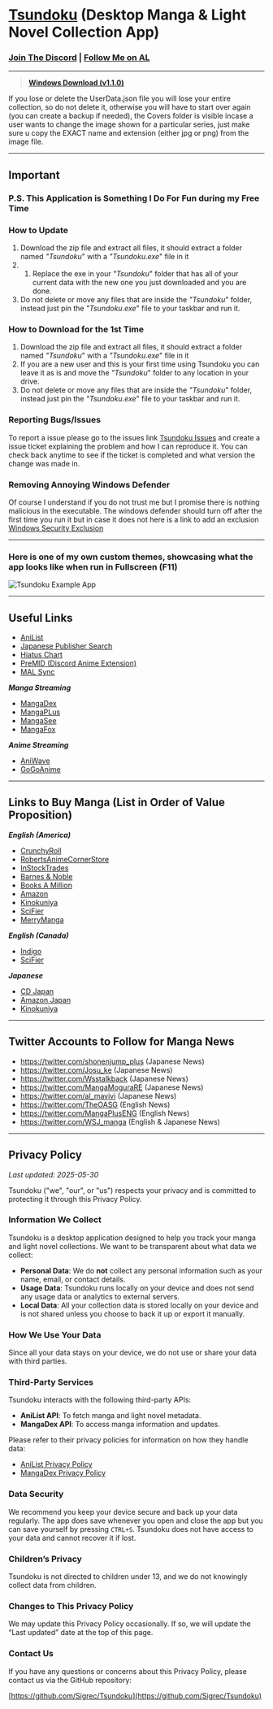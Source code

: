 # [Tsundoku](https://en.wikipedia.org/wiki/Tsundoku) (Desktop Manga & Light Novel Collection App)
### [Join The Discord](https://discord.gg/QcZ5jcFPeU) | [Follow Me on AL](https://anilist.co/user/Preminence/)
***
>**[Windows Download (v1.1.0)](https://apps.microsoft.com/detail/9p85xxdqfhs2?hl=en-us&gl=US&ocid=pdpshare)**

If you lose or delete the UserData.json file you will lose your entire collection, so do not delete it, otherwise you  will have to start over again (you can create a backup if needed), the Covers folder is visible incase a user wants to change the image shown for a particular series, just make sure u copy the EXACT name and extension (either jpg or png) from the image file.

***
## Important
### P.S. This Application is Something I Do For Fun during my Free Time
### How to Update
1. Download the zip file and extract all files, it should extract a folder named *"Tsundoku*" with a *"Tsundoku.exe*" file in it
2. 1. Replace the exe in your *"Tsundoku*" folder that has all of your current data with the new one you just downloaded and you are done.
3. Do not delete or move any files that are inside the *"Tsundoku*" folder, instead just pin the *"Tsundoku.exe*" file to your taskbar and run it.

### How to Download for the 1st Time
1. Download the zip file and extract all files, it should extract a folder named *"Tsundoku*" with a *"Tsundoku.exe*" file in it
2. If you are a new user and this is your first time using Tsundoku you can leave it as is and move the *"Tsundoku*" folder to any location in your drive.
3. Do not delete or move any files that are inside the *"Tsundoku*" folder, instead just pin the *"Tsundoku.exe*" file to your taskbar and run it.

### Reporting Bugs/Issues
To report a issue please go to the issues link [Tsundoku Issues](https://github.com/Sigrec/TsundokuApp/issues) and create a issue ticket explaining the problem and how I can reproduce it. You can check back anytime to see if the ticket is completed and what version the change was made in.

### Removing Annoying Windows Defender
Of course I understand if you do not trust me but I promise there is nothing malicious in the executable. The windows defender should turn off after the first time you run it but in case it does not here is a link to add an exclusion [Windows Security Exclusion](https://support.microsoft.com/en-us/windows/add-an-exclusion-to-windows-security-811816c0-4dfd-af4a-47e4-c301afe13b26)
***
### Here is one of my own custom themes, showcasing what the app looks like when run in Fullscreen (F11)
![Tsundoku Example App](https://github.com/Sigrec/TsundokuApp/blob/main/Src/Assets/ThemeExample.png)
***

## Useful Links
- [AniList](https://anilist.co/hom)
- [Japanese Publisher Search](https://comic.k-manga.jp/)
- [Hiatus Chart](https://www.reddit.com/r/HiatusCharts/comments/pfqlbz/all_charts/)
- [PreMID (Discord Anime Extension)](h**t**tps://premid.app/)
- [MAL Sync](https://malsync.moe/)

***Manga Streaming***
- [MangaDex](https://mangadex.org/)
- [MangaPLus](https://mangaplus.shueisha.co.jp/updates)
- [MangaSee](https://mangasee123.com/)
- [MangaFox](hhttps://fanfox.net/)

***Anime Streaming***
- [AniWave](https://aniwave.to/home)
- [GoGoAnime](https://gogoanimehd.io/)
***
## Links to Buy Manga (List in Order of Value Proposition)
***English (America)***
- [CrunchyRoll](https://store.crunchyroll.com/collections/manga-books/)
- [RobertsAnimeCornerStore](https://www.animecornerstore.com/graphicnovels1.html)
- [InStockTrades](https://www.instocktrades.com/)
- [Barnes & Noble](https://www.barnesandnoble.com/b/books/graphic-novels-comics/manga/_/N-1sZ29Z8q8Zucc)
- [Books A Million](https://www.booksamillion.com/manga)
- [Amazon](https://www.amazon.com/Manga-Comics-Graphic-Novels-Books/b?node=4367)
- [Kinokuniya](https://united-states.kinokuniya.com/)
- [SciFier](https://scifier.com/)
- [MerryManga](https://www.merrymanga.com/)

***English (Canada)***
- [Indigo](https://www.Indigo.com/)
- [SciFier](https://scifier.com/?setCurrencyId=6)

***Japanese***
- [CD Japan](https://www.cdjapan.co.jp/)
- [Amazon Japan](https://www.amazon.co.jp/)
- [Kinokuniya](https://united-states.kinokuniya.com/)
***
## Twitter Accounts to Follow for Manga News
- https://twitter.com/shonenjump_plus (Japanese News)
- https://twitter.com/Josu_ke (Japanese News)
- https://twitter.com/Wsstalkback (Japanese News)
- https://twitter.com/MangaMoguraRE (Japanese News)
- https://twitter.com/al_mavivi (Japanese News)
- https://twitter.com/TheOASG (English News)
- https://twitter.com/MangaPlusENG (English News)
- https://twitter.com/WSJ_manga (English & Japanese News)
***

## Privacy Policy

_Last updated: 2025-05-30_

Tsundoku ("we", "our", or "us") respects your privacy and is committed to protecting it through this Privacy Policy.

### Information We Collect

Tsundoku is a desktop application designed to help you track your manga and light novel collections. We want to be transparent about what data we collect:

- **Personal Data**: We do **not** collect any personal information such as your name, email, or contact details.
- **Usage Data**: Tsundoku runs locally on your device and does not send any usage data or analytics to external servers.
- **Local Data**: All your collection data is stored locally on your device and is not shared unless you choose to back it up or export it manually.

### How We Use Your Data

Since all your data stays on your device, we do not use or share your data with third parties.

### Third-Party Services

Tsundoku interacts with the following third-party APIs:

- **AniList API**: To fetch manga and light novel metadata.
- **MangaDex API**: To access manga information and updates.

Please refer to their privacy policies for information on how they handle data:

- [AniList Privacy Policy](https://anilist.co/privacy/)
- [MangaDex Privacy Policy](https://mangadex.org/privacy)

### Data Security

We recommend you keep your device secure and back up your data regularly. The app does save whenever you open and close the app but you can save yourself by pressing `CTRL+S`. Tsundoku does not have access to your data and cannot recover it if lost.

### Children’s Privacy

Tsundoku is not directed to children under 13, and we do not knowingly collect data from children.

### Changes to This Privacy Policy

We may update this Privacy Policy occasionally. If so, we will update the “Last updated” date at the top of this page.

### Contact Us

If you have any questions or concerns about this Privacy Policy, please contact us via the GitHub repository:

[https://github.com/Sigrec/Tsundoku](https://github.com/Sigrec/Tsundoku)
